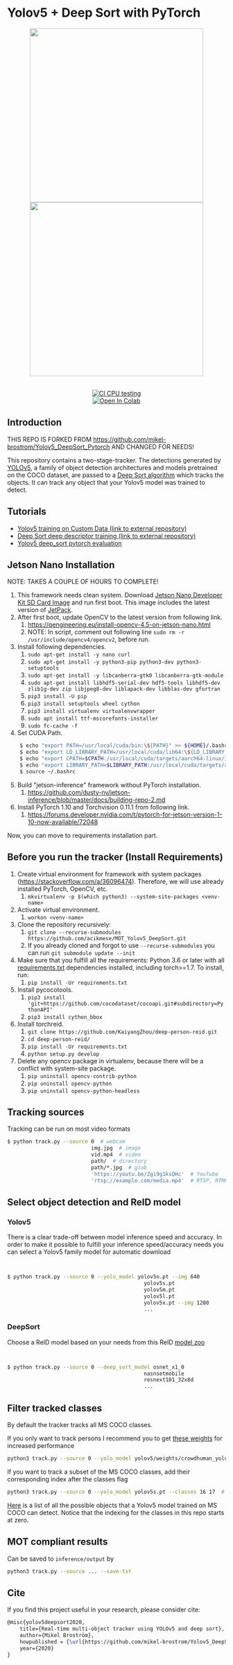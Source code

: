 # Yolov5 + Deep Sort with PyTorch





<div align="center">
<p>
<img src="MOT16_eval/track_pedestrians.gif" width="400"/> <img src="MOT16_eval/track_all.gif" width="400"/> 
</p>
<br>
<div>
<a href="https://github.com/mikel-brostrom/Yolov5_DeepSort_Pytorch/actions"><img src="https://github.com/mikel-brostrom/Yolov5_DeepSort_Pytorch/workflows/CI%20CPU%20testing/badge.svg" alt="CI CPU testing"></a>
<br>  
<a href="https://colab.research.google.com/drive/18nIqkBr68TkK8dHdarxTco6svHUJGggY?usp=sharing"><img src="https://colab.research.google.com/assets/colab-badge.svg" alt="Open In Colab"></a>
 
</div>

</div>


## Introduction

THIS REPO IS FORKED FROM https://github.com/mikel-brostrom/Yolov5_DeepSort_Pytorch AND CHANGED FOR NEEDS!

This repository contains a two-stage-tracker. The detections generated by [YOLOv5](https://github.com/ultralytics/yolov5), a family of object detection architectures and models pretrained on the COCO dataset, are passed to a [Deep Sort algorithm](https://github.com/ZQPei/deep_sort_pytorch) which tracks the objects. It can track any object that your Yolov5 model was trained to detect.


## Tutorials

* [Yolov5 training on Custom Data (link to external repository)](https://github.com/ultralytics/yolov5/wiki/Train-Custom-Data)&nbsp;
* [Deep Sort deep descriptor training (link to external repository)](https://github.com/ZQPei/deep_sort_pytorch#training-the-re-id-model)&nbsp;
* [Yolov5 deep_sort pytorch evaluation](https://github.com/mikel-brostrom/Yolov5_DeepSort_Pytorch/wiki/Evaluation)&nbsp;


## Jetson Nano Installation
NOTE: TAKES A COUPLE OF HOURS TO COMPLETE!
1. This framework needs clean system. Download [Jetson Nano Developer Kit SD Card Image](https://developer.nvidia.com/embedded/learn/get-started-jetson-nano-devkit#write) and run first boot. This image includes the latest version of [JetPack](https://developer.nvidia.com/embedded/jetpack).
2. After first boot, update OpenCV to the latest version from following link.
   1. https://qengineering.eu/install-opencv-4.5-on-jetson-nano.html
   2. NOTE: In script, comment out following line `sudo rm -r /usr/include/opencv4/opencv2`, before run.
3. Install following dependencies.
   1. `sudo apt-get install -y nano curl`
   2. `sudo apt-get install -y python3-pip python3-dev python3-setuptools`
   3. `sudo apt-get install -y libcanberra-gtk0 libcanberra-gtk-module`
   4. `sudo apt-get install libhdf5-serial-dev hdf5-tools libhdf5-dev zlib1g-dev zip libjpeg8-dev liblapack-dev libblas-dev gfortran`
   5. `pip3 install -U pip`
   6. `pip3 install setuptools wheel cython`
   7. `pip3 install virtualenv virtualenvwrapper`
   8. `sudo apt install ttf-mscorefonts-installer`
   9. `sudo fc-cache -f`
4. Set CUDA Path.
```bash
    $ echo "export PATH=/usr/local/cuda/bin:\${PATH}" >> ${HOME}/.bashrc
    $ echo "export LD_LIBRARY_PATH=/usr/local/cuda/lib64:\${LD_LIBRARY_PATH}" >> ${HOME}/.bashrc
    $ echo "export CPATH=$CPATH:/usr/local/cuda/targets/aarch64-linux/include" >> ${HOME}/.bashrc
    $ echo "export LIBRARY_PATH=$LIBRARY_PATH:/usr/local/cuda/targets/aarch64-linux/lib" >> {HOME}/.bashrc
    $ source ~/.bashrc
```
5. Build "jetson-inference" framework without PyTorch installation.
   1. https://github.com/dusty-nv/jetson-inference/blob/master/docs/building-repo-2.md
6. Install PyTorch 1.10 and Torchvision 0.11.1 from following link.
   1. https://forums.developer.nvidia.com/t/pytorch-for-jetson-version-1-10-now-available/72048

Now, you can move to requirements installation part.


## Before you run the tracker (Install Requirements)
1. Create virtual environment for framework with system packages (https://stackoverflow.com/a/36096474). Therefore, we will use already installed PyTorch, OpenCV, etc.
   1. `mkvirtualenv -p $(which python3) --system-site-packages <venv-name>`
2. Activate virtual environment.
   1. `workon <venv-name>`
3. Clone the repository recursively:
   1. `git clone --recurse-submodules https://github.com/acikmese/MOT_Yolov5_DeepSort.git`
   2. If you already cloned and forgot to use `--recurse-submodules` you can run `git submodule update --init`
4. Make sure that you fulfill all the requirements: Python 3.6 or later with all [requirements.txt](https://github.com/acikmese/MOT_Yolov5_DeepSort/blob/master/requirements.txt) 
dependencies installed, including torch>=1.7. To install, run:
   1. `pip install -Ur requirements.txt`
5. Install pycocotools.
   1. `pip3 install 'git+https://github.com/cocodataset/cocoapi.git#subdirectory=PythonAPI'`
   2. `pip3 install cython_bbox`
6. Install torchreid.
   1. `git clone https://github.com/KaiyangZhou/deep-person-reid.git`
   2. `cd deep-person-reid/`
   3. `pip install -Ur requirements.txt`
   4. `python setup.py develop`
7. Delete any opencv package in virtualenv, because there will be a conflict with system-site package.
   1. `pip uninstall opencv-contrib-python`
   2. `pip uninstall opencv-python`
   3. `pip uninstall opencv-python-headless`


## Tracking sources

Tracking can be run on most video formats

```bash
$ python track.py --source 0  # webcam
                           img.jpg  # image
                           vid.mp4  # video
                           path/  # directory
                           path/*.jpg  # glob
                           'https://youtu.be/Zgi9g1ksQHc'  # YouTube
                           'rtsp://example.com/media.mp4'  # RTSP, RTMP, HTTP stream
```


## Select object detection and ReID model

### Yolov5

There is a clear trade-off between model inference speed and accuracy. In order to make it possible to fulfill your inference speed/accuracy needs
you can select a Yolov5 family model for automatic download

```bash


$ python track.py --source 0 --yolo_model yolov5n.pt --img 640
                                            yolov5s.pt
                                            yolov5m.pt
                                            yolov5l.pt 
                                            yolov5x.pt --img 1280
                                            ...
```

### DeepSort

Choose a ReID model based on your needs from this ReID [model zoo](https://kaiyangzhou.github.io/deep-person-reid/MODEL_ZOO)

```bash


$ python track.py --source 0 --deep_sort_model osnet_x1_0
                                            nasnsetmobile
                                            resnext101_32x8d
                                            ...
```

## Filter tracked classes

By default the tracker tracks all MS COCO classes.

If you only want to track persons I recommend you to get [these weights](https://drive.google.com/file/d/1gglIwqxaH2iTvy6lZlXuAcMpd_U0GCUb/view?usp=sharing) for increased performance

```bash
python3 track.py --source 0 --yolo_model yolov5/weights/crowdhuman_yolov5m.pt --classes 0  # tracks persons, only
```

If you want to track a subset of the MS COCO classes, add their corresponding index after the classes flag

```bash
python3 track.py --source 0 --yolo_model yolov5s.pt --classes 16 17  # tracks cats and dogs, only
```

[Here](https://tech.amikelive.com/node-718/what-object-categories-labels-are-in-coco-dataset/) is a list of all the possible objects that a Yolov5 model trained on MS COCO can detect. Notice that the indexing for the classes in this repo starts at zero.


## MOT compliant results

Can be saved to `inference/output` by 

```bash
python3 track.py --source ... --save-txt
```


## Cite

If you find this project useful in your research, please consider cite:

```latex
@misc{yolov5deepsort2020,
    title={Real-time multi-object tracker using YOLOv5 and deep sort},
    author={Mikel Broström},
    howpublished = {\url{https://github.com/mikel-brostrom/Yolov5_DeepSort_Pytorch}},
    year={2020}
}
```
